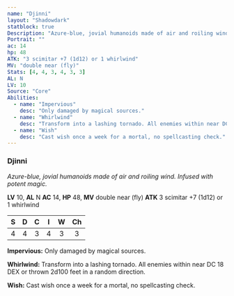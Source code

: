 ```yaml
---
name: "Djinni"
layout: "Shadowdark"
statblock: true
Description: "Azure-blue, jovial humanoids made of air and roiling wind. Infused with potent magic."
Portrait: ""
ac: 14
hp: 48
ATK: "3 scimitar +7 (1d12) or 1 whirlwind"
MV: "double near (fly)"
Stats: [4, 4, 3, 4, 3, 3]
AL: N
LV: 10
Source: "Core"
Abilities:
  - name: "Impervious"
    desc: "Only damaged by magical sources."
  - name: "Whirlwind"
    desc: "Transform into a lashing tornado. All enemies within near DC 18 DEX or thrown 2d100 feet in a random direction."
  - name: "Wish"
    desc: "Cast wish once a week for a mortal, no spellcasting check."
---
```


### Djinni

_Azure-blue, jovial humanoids made of air and roiling wind. Infused with potent magic._

**LV** 10, **AL** N
**AC** 14, **HP** 48, **MV** double near (fly)
**ATK** 3 scimitar +7 (1d12) or 1 whirlwind

|  S  |  D  |  C  |  I  |  W  |  Ch  |
|:---:|:---:|:---:|:---:|:---:|:----:|
| 4 | 4 | 3 | 4 | 3 | 3 |

**Impervious:** Only damaged by magical sources.

**Whirlwind:** Transform into a lashing tornado. All enemies within near DC 18 DEX or thrown 2d100 feet in a random direction.

**Wish:** Cast wish once a week for a mortal, no spellcasting check.

